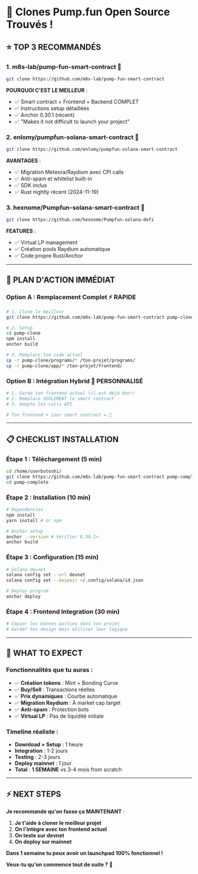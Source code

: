 # 🚀 Clones Pump.fun Open Source Trouvés !

## ⭐ **TOP 3 RECOMMANDÉS**

### 1. **m8s-lab/pump-fun-smart-contract** 🥇
```bash
git clone https://github.com/m8s-lab/pump-fun-smart-contract
```
**POURQUOI C'EST LE MEILLEUR** :
- ✅ Smart contract + Frontend + Backend COMPLET
- ✅ Instructions setup détaillées
- ✅ Anchor 0.30.1 (récent)
- ✅ "Makes it not difficult to launch your project"

### 2. **enlomy/pumpfun-solana-smart-contract** 🥈
```bash
git clone https://github.com/enlomy/pumpfun-solana-smart-contract
```
**AVANTAGES** :
- ✅ Migration Meteora/Raydium avec CPI calls
- ✅ Anti-spam et whitelist built-in
- ✅ SDK inclus
- ✅ Rust nightly récent (2024-11-19)

### 3. **hexnome/Pumpfun-solana-smart-contract** 🥉
```bash
git clone https://github.com/hexnome/Pumpfun-solana-defi
```
**FEATURES** :
- ✅ Virtual LP management
- ✅ Création pools Raydium automatique
- ✅ Code propre Rust/Anchor

---

## 🎯 **PLAN D'ACTION IMMÉDIAT**

### **Option A : Remplacement Complet** ⚡ RAPIDE
```bash
# 1. Clone le meilleur
git clone https://github.com/m8s-lab/pump-fun-smart-contract pump-clone

# 2. Setup
cd pump-clone
npm install
anchor build

# 3. Remplace ton code actuel
cp -r pump-clone/programs/* /ton-projet/programs/
cp -r pump-clone/app/* /ton-projet/frontend/
```

### **Option B : Intégration Hybrid** 🎨 PERSONNALISÉ
```bash
# 1. Garde ton frontend actuel (il est déjà bon!)
# 2. Remplace SEULEMENT le smart contract
# 3. Adapte les calls API

# Ton frontend + Leur smart contract = 🚀
```

---

## 📋 **CHECKLIST INSTALLATION**

### **Étape 1 : Téléchargement** (5 min)
```bash
cd /home/userbutoshi/
git clone https://github.com/m8s-lab/pump-fun-smart-contract pump-complete
cd pump-complete
```

### **Étape 2 : Installation** (10 min)
```bash
# Dependencies
npm install
yarn install # or npm

# Anchor setup
anchor --version # Vérifier 0.30.1+
anchor build
```

### **Étape 3 : Configuration** (15 min)
```bash
# Solana devnet
solana config set --url devnet
solana config set --keypair ~/.config/solana/id.json

# Deploy program
anchor deploy
```

### **Étape 4 : Frontend Integration** (30 min)
```bash
# Copier les bonnes parties dans ton projet
# Garder ton design mais utiliser leur logique
```

---

## 🔧 **WHAT TO EXPECT**

### **Fonctionnalités que tu auras** :
- ✅ **Création tokens** : Mint + Bonding Curve
- ✅ **Buy/Sell** : Transactions réelles
- ✅ **Prix dynamiques** : Courbe automatique  
- ✅ **Migration Raydium** : À market cap target
- ✅ **Anti-spam** : Protection bots
- ✅ **Virtual LP** : Pas de liquidité initiale

### **Timeline réaliste** :
- **Download + Setup** : 1 heure
- **Integration** : 1-2 jours
- **Testing** : 2-3 jours
- **Deploy mainnet** : 1 jour
- **Total** : **1 SEMAINE** vs 3-4 mois from scratch

---

## ⚡ **NEXT STEPS**

**Je recommande qu'on fasse ça MAINTENANT** :

1. **Je t'aide à cloner le meilleur projet** 
2. **On l'intègre avec ton frontend actuel**
3. **On teste sur devnet**
4. **On deploy sur mainnet**

**Dans 1 semaine tu peux avoir un launchpad 100% fonctionnel !**

**Veux-tu qu'on commence tout de suite ?** 🚀